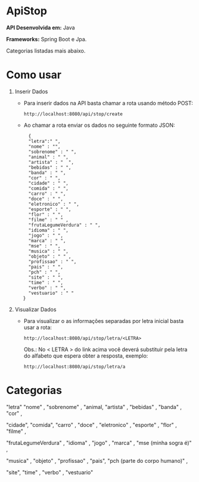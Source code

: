 # ApiStop

**API Desenvolvida em:**  Java 

**Frameworks:**           Spring Boot e Jpa.

Categorias listadas mais abaixo.

# Como usar

1. Inserir Dados

    - Para inserir dados na API basta chamar a rota usando método POST: 
      ```
      http://localhost:8080/api/stop/create
      ```
    - Ao chamar a rota enviar os dados no seguinte formato JSON:
     ```
          {
          "letra":" ",
          "nome" : "",
          "sobrenome" : " ",
          "animal" : " ",
          "artista" : "  ",
          "bebidas" : " ",
          "banda" : " ",
          "cor" : " ",
          "cidade" : " ",
          "comida" : " ",
          "carro" : " ",
          "doce" : " ",
          "eletronico" : " ",
          "esporte" : " ",
          "flor" : " ",
          "filme" : " " ,
          "frutaLegumeVerdura" : " ",
          "idioma" : " ",
          "jogo" : " ",
          "marca" : " ",
          "mse" : " ",
          "musica" : " ",
          "objeto" : " " ,
          "profissao" : " ",
          "pais" : " ",
          "pch" : " ",
          "site" : " ",
          "time" : " ",
          "verbo" : " ",
          "vestuario" : " "
        }
    ```
    
2. Visualizar Dados

   - Para visualizar o as informações separadas por letra inicial basta usar a rota:
      ```
      http://localhost:8080/api/stop/letra/<LETRA>
      ```
      Obs.: No < LETRA > do link acima você deverá substituir pela letra do alfabeto que espera obter a resposta, exemplo:
      ```
      http://localhost:8080/api/stop/letra/a
      ```


# Categorias
"letra"
"nome" ,
"sobrenome" ,
"animal,
"artista" ,
"bebidas" ,
"banda" ,
"cor" ,

"cidade",
"comida",
"carro" ,
"doce" ,
"eletronico" ,
"esporte" ,
"flor" ,
"filme" ,

"frutaLegumeVerdura" ,
"idioma" ,
"jogo" ,
"marca" ,
"mse (minha sogra é)" ,

"musica" ,
"objeto"  ,
"profissao" ,
"pais",
"pch (parte do corpo humano)" ,

"site",
"time" ,
"verbo" ,
"vestuario" 
